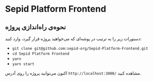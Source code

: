 # Sepid Platform Frontend

## نحوه‌ی راه‌اندازی پروژه
دستورات زیر را به ترتیب در پوشه‌ای که می‌خواهید پروژه قرار گیرد، وارد کنید:

- `git clone git@github.com:sepid-org/Sepid-Platform-Frontend.git`
- `cd Sepid Platform Frontend`
- `yarn`
- `yarn start`

اکنون می‌توانید پروژه را روی آدرس `http://localhost:3000/` مشاهده کنید.

